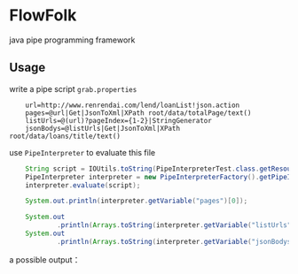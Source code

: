 FlowFolk
========

java pipe programming framework

## Usage ##

write a pipe script `grab.properties`
```properties
	url=http://www.renrendai.com/lend/loanList!json.action
	pages=@url|Get|JsonToXml|XPath root/data/totalPage/text()
	listUrls=@(url)?pageIndex={1-2}|StringGenerator
	jsonBodys=@listUrls|Get|JsonToXml|XPath root/data/loans/title/text()
```

use `PipeInterpreter` to evaluate this file

```java
	String script = IOUtils.toString(PipeInterpreterTest.class.getResourceAsStream(TEST_FILE_PATH));
	PipeInterpreter interpreter = new PipeInterpreterFactory().getPipeInterpreter();
	interpreter.evaluate(script);

	System.out.println(interpreter.getVariable("pages")[0]);

	System.out
			.println(Arrays.toString(interpreter.getVariable("listUrls")));
	System.out
			.println(Arrays.toString(interpreter.getVariable("jsonBodys")));
```

a possible output：

	
